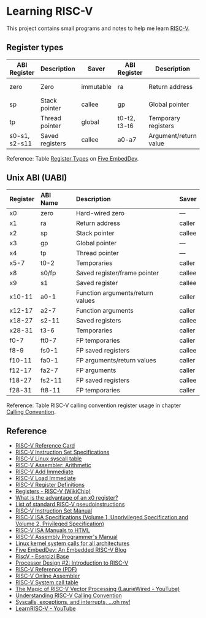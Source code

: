 # Learning RISC-V

This project contains small programs and notes to help me learn [RISC-V](https://riscv.org/).

## Register types

| ABI Register | Description | Saver | ABI Register | Description | Saver |
| --- | --- | --- | --- | --- | --- |
| zero | Zero | immutable | ra | Return address | not applicable |
| sp | Stack pointer | callee | gp | Global pointer | global |
| tp | Thread pointer | global | t0-t2, t3-t6 | Temporary registers | none |
| s0-s1, s2-s11 | Saved registers | callee | a0-a7 | Argument/return value | caller |

Reference: Table [Register Types](https://five-embeddev.com/quickref/regs_abi.html#register-types) on [Five EmbedDev](https://five-embeddev.com/).

## Unix ABI (UABI)

| Register | ABI Name | Description | Saver |
| :--- | :--- | :--- | :--- |
| x0 | zero | Hard-wired zero | — |
| x1 | ra | Return address | caller |
| x2 | sp | Stack pointer | callee |
| x3 | gp | Global pointer | — |
| x4 | tp | Thread pointer | — |
| x5-7 | t0-2 | Temporaries | caller |
| x8 | s0/fp | Saved register/frame pointer | callee |
| x9 | s1 | Saved register | callee |
| x10-11 | a0-1 | Function arguments/return values | caller |
| x12-17 | a2-7 | Function arguments | caller |
| x18-27 | s2-11 | Saved registers | callee |
| x28-31 | t3-6 | Temporaries | caller |
| f0-7 | ft0-7 | FP temporaries | caller |
| f8-9 | fs0-1 | FP saved registers | callee |
| f10-11 | fa0-1 | FP arguments/return values | caller |
| f12-17 | fa2-7 | FP arguments | caller |
| f18-27 | fs2-11 | FP saved registers | callee |
| f28-31 | ft8-11 | FP temporaries | caller |

Reference: Table RISC-V calling convention register usage in chapter [Calling Convention](https://riscv.org/wp-content/uploads/2015/01/riscv-calling.pdf).

## Reference

- [RISC-V Reference Card](https://www.cl.cam.ac.uk/teaching/1516/ECAD+Arch/files/docs/RISCVGreenCardv8-20151013.pdf)
- [RISC-V Instruction Set Specifications](https://msyksphinz-self.github.io/riscv-isadoc/html/index.html)
- [RISC-V Linux syscall table](https://jborza.com/post/2021-05-11-riscv-linux-syscalls/)
- [RISC-V Assembler: Arithmetic](https://projectf.io/posts/riscv-arithmetic/)
- [RISC-V Add Immediate](https://msyksphinz-self.github.io/riscv-isadoc/html/rvi.html#addi)
- [RISC-V Load Immediate](https://quantaly.github.io/riscv-li/)
- [RISC-V Register Definitions](https://msyksphinz-self.github.io/riscv-isadoc/html/regs.html)
- [Registers - RISC-V (WikiChip)](https://en.wikichip.org/wiki/risc-v/registers)
- [What is the advantage of an x0 register?](https://www.reddit.com/r/RISCV/comments/qnacg2/what_is_the_advantage_of_an_x0_register/)
- [List of standard RISC-V pseudoinstructions](https://github.com/riscv-non-isa/riscv-asm-manual/blob/main/riscv-asm.md#-a-listing-of-standard-risc-v-pseudoinstructions)
- [RISC-V Instruction Set Manual](https://github.com/riscv/riscv-isa-manual)
- [RISC-V ISA Specifications (Volume 1, Unprivileged Specification and Volume 2, Privileged Specification)](https://riscv.org/technical/specifications/)
- [RISC-V ISA Manuals to HTML](https://five-embeddev.com/updates/2023/07/31/html-docs/)
- [RISC-V Assembly Programmer's Manual](https://github.com/riscv-non-isa/riscv-asm-manual/blob/main/riscv-asm.md)
- [Linux kernel system calls for all architectures](https://gpages.juszkiewicz.com.pl/syscalls-table/syscalls.html)
- [Five EmbedDev: An Embedded RISC-V Blog](https://five-embeddev.com/)
- [RiscV - Esercizi Base](https://chrisquack.medium.com/riscv-esercizi-base-a37c1830734a)
- [Processor Design #2: Introduction to RISC-V](https://www.linkedin.com/pulse/processor-design-2-introduction-risc-v-simon-southwell/)
- [RISC-V Reference (PDF)](https://www.cs.sfu.ca/~ashriram/Courses/CS295/assets/notebooks/RISCV/RISCV_CARD.pdf)
- [RISC-V Online Assembler](https://riscvasm.lucasteske.dev/)
- [RISC-V System call table](https://jborza.com/post/2021-05-11-riscv-linux-syscalls/)
- [The Magic of RISC-V Vector Processing (LaurieWired - YouTube)](https://youtu.be/Ozj_xU0rSyY?si=Ba6-AvblLUVcKzMW)
- [Understanding RISC-V Calling Convention](https://www2.cs.sfu.ca/~ashriram/Courses/CS295/assets/notebooks/RISCV/RISCV_CALL.pdf)
- [Syscalls, exceptions, and
interrupts, …oh my!](https://www.cs.cornell.edu/courses/cs3410/2019sp/schedule/slides/14-ecf-pre.pdf)
- [LearnRISC-V - YouTube](https://www.youtube.com/@LearnRISCV/videos)
